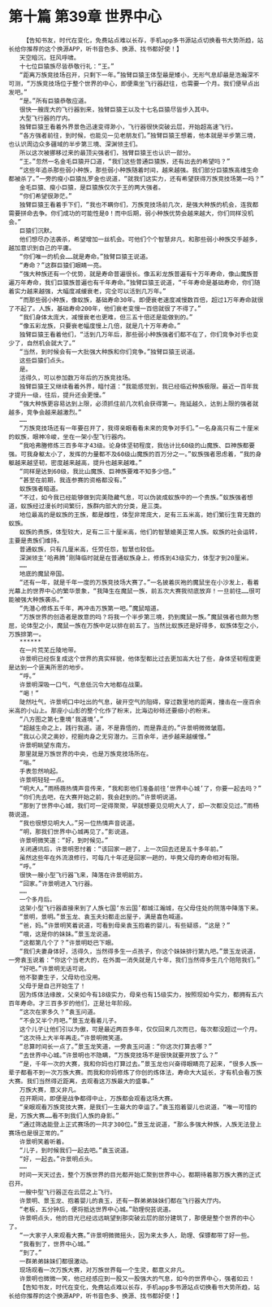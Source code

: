 # 第十篇 第39章 世界中心
        【告知书友，时代在变化，免费站点难以长存，手机app多书源站点切换看书大势所趋，站长给你推荐的这个换源APP，听书音色多、换源、找书都好使！】
       天空暗沉，狂风呼啸。
       十七位巨猿族尽皆恭敬行礼：“王。”
       “距离万族竞技场召开，只剩下一年。”独臂巨猿王体型最是矮小，无形气息却最是浩瀚深不可测，“万族竞技场位于整个世界的中心，即便乘坐飞行器赶往，也需要一个月。我们便早点出发吧。”
       “是。”所有巨猿恭敬应道。
       很快一艘庞大的飞行器到来，独臂巨猿王以及十七名巨猿尽皆步入其中。
       大型飞行器的厅内。
       独臂巨猿王看着外界景色迅速变得渺小，飞行器很快突破云层，开始超高速飞行。
       “各方强者前往，到时候，也能见一见老朋友们。”独臂巨猿王想着，他本就是半步第三境，也认识周边众多疆域的半步第三境、深渊领主们。
       所以这次被挪移过来的最顶尖强者们，独臂巨猿王也认识一部分。
       “王。”忽然一名金毛巨猿开口道，“我们这些普通巨猿族，还有出去的希望吗？”
       “这些年追杀那些弱小种族，那些弱小种族随着时间，越来越强。我们部分巨猿族高维生命都被杀了。”一旁的瘦小巨猿劜罗金也说道，“就我们这实力，还有希望获得万族竞技场第一吗？”
       金毛巨猿、瘦小巨猿，是巨猿族仅次于王的两大强者。
       “你们希望很渺茫。”
       独臂巨猿王看着手下们，“我也不瞒你们，万族竞技场前几次，是强大种族的机会，连我都需要拼命去争。你们成功的可能性是0！而中后期，弱小种族优势会越来越大，你们同样没机会。”
       巨猿们沉默。
       他们想尽办法袭杀，希望增加一丝机会。可他们个个智慧非凡，和那些弱小种族交手越多，越加意识到自己的平庸。
       “你们唯一的机会……就是寿命。”独臂巨猿王说道。
       “寿命？”这群巨猿们眼睛一亮。
       “强大种族还有一个优势，就是寿命普遍很长。像五彩龙族普遍有十万年寿命，像山魔族普遍万年寿命，我们巨猿族普遍也有千年寿命。”独臂巨猿王说道，“千年寿命是基础寿命，你们随着实力越来越强，大幅度减缓衰老，完全可以活到几万年。”
       “而那些弱小种族，像蚁族，基础寿命30年。即便衰老速度减慢数百倍，超过1万年寿命就很了不起了。人族，基础寿命200年，他们衰老变慢一百倍就很了不得了。”
       “我们身体太庞大，减慢衰老也更难，但三五十倍还是能做到的。”
       “像五彩龙族，只要衰老幅度慢上几倍，就是几十万年寿命。”
       独臂巨猿王看着他们，“活到几万年后，那些弱小种族强者们都不在了，你们竞争对手也变少了，自然机会就大了。”
       “当然，到时候会有一大批强大种族和你们竞争。”独臂巨猿王说道。
       这些巨猿们点头。
       是。
       活得久，可以参加数万年后的万族竞技场。
       独臂巨猿王又继续看着外界，暗忖道：“我能感觉到，我已经临近种族极限。最近一百年我才提升一级，往后，提升还会更慢。”
       “强大种族更容易达到上限，必须抓住前几次机会获得第一。拖延越久，达到上限的强者就越多，竞争会越来越激烈。”
       ……
       “万族竞技场还有一年要召开了，我得亲眼看看未来的竞争对手们。”一名身高只有二十厘米的蚁族，眼神冷峻，坐在一架小型飞行器内。
       “我哈弗塍修炼三百多年才43级。论身体坚韧程度，我估计比60级的山魔族、巨神族都要强。可我身躯太小了，发挥的力量都不及60级山魔族的百万分之一。”蚁族强者思虑着，“我的身躯越来越坚韧，密度越来越高，提升也越来越难。”
       “同样是达到60级，我比山魔族、巨神族要难不知多少倍。”
       “甚至在前期，我连参赛的资格都没有。”
       蚁族强者暗道。
       “不过，如今我已经能够做到完美隐藏气息，可以伪装成蚁族中的一个贵族。”蚁族强者想道，蚁族经过漫长时间繁衍，族群内部大的分类，是三类。
       地位最高的是蚁族的王族，都是雌性，体型非常庞大，足有三五米高，她们繁衍生育无数的蚁族。
       蚁族的贵族，体型较大，足有二三十厘米高，他们的智慧媲美正常人族。蚁族的社会运转，主要是贵族们维持。
       普通蚁族，只有几厘米高，任劳任怨，智慧也较低。
       深渊领主‘哈弗腾’刚降临时就是在普通蚁族身上，修炼到43级实力，体型才到20厘米。
       ……
       地底的魔鼠帝国。
       “还有一年，就是千年一度的万族竞技场大赛了。”一名披着灰袍的魔鼠坐在小沙发上，看着光幕上的世界中心的繁华景象，“我降生在魔鼠一族，前五次大赛我彻底放弃！一旦前往……很可能被强大种族袭杀。”
       “先潜心修炼五千年，再冲击万族第一吧。”魔鼠暗道。
       “万族世界的创造者是故意的吗？将我一个半步第三境，扔到魔鼠一族。”魔鼠强者也颇为憋屈，论体型之小，魔鼠一族在万族中足以排在前五了。当然比蚁族还是好得多，蚁族体型之小，万族排第一。
       ******
       在一片荒芜丘陵地带。
       许景明已经恢复成这个世界的真实样貌，他体型都比过去更加高大壮了些，身体坚韧程度更是达到一个匪夷所思的地步。
       “呼。”
       许景明深吸一口气，气息低沉令大地都在战栗。
       “喝！”
       陡然吐气，许景明口中吐出的气息，破开空气的阻碍，穿过数里地的距离，撞击在一座百余米高的小山上。那座小山彭的整个化作了粉末，比海边砂砾还要细小的粉末。
       “八方图之第七重境‘我道境’。”
       “超越生命之上，践行我道。道，不是靠悟的，而是靠走的。”许景明微微皱眉。
       “我以心灵之奥妙，挖掘肉身之无穷潜力。三百余年，进步越来越缓慢。”
       许景明眺望东南方。
       那里就是万族世界的中央，也是万族竞技场所在。
       “嗡。”
       手表忽然响起。
       许景明轻轻一点。
       “明大人。”雨杨薇热情声音传来，“我和影他们准备前往‘世界中心城’了，你要一起去吗？”
       “你们先去吧，在大赛开始之前，我会赶到的。”许景明说道。
       “那到了世界中心城，我们可一定得聚聚，早就想要见见明大人了，却一次都没见过。”雨杨薇说道。
       “我也很想见明大人。”另一位热情声音说道。
       “明，那我们世界中心城再见了。”影说道。
       许景明微笑道：“好，到时候见。”
       关闭通讯后，许景明思忖着：“该回家一趟了，上一次回去还是五十多年前。”
       虽然这些年在外流浪修行，可每几十年还是回家一趟的，毕竟父母的寿命相对有限。
       “呼。”
       很快一艘小型飞行器飞来，降落在许景明前方。
       “回家。”许景明进入飞行器。
       ……
       一个多月后。
       这架小型飞行器直接来到了人族七国‘东云国’都城江瀚城，在父母住处的院落中降落下来。
       “景明，景明。”景玉龙、袁玉夫妇都走出屋子，满是喜色喊道。
       “爸，妈。”许景明笑着说道，可看到母亲袁玉抱着的婴儿，有些疑惑，“这是？”
       “哦，这是你的妹妹。”景玉龙说道。
       “这都第几个了？”许景明眨巴下眼。
       “我们夫妻身体好，活得久，当然得多生一点孩子，你这个妹妹排行第九吧。”景玉龙说道，一旁袁玉说着：“你这个当老大的，在外面一消失就是几十年，我们当然得多生几个陪陪我们。”
       “好吧。”许景明无话可说。
       他不娶妻生子，父母劝也没用。
       父母于是自己开始生了！
       因为炼体法缘故，父亲如今有18级实力，母亲也有15级实力，按照现如今实力，都拥有五六百年寿命。才三百多岁的他们，正是壮年阶段。
       “这次在家多久？”袁玉问道。
       “不会又半个月吧。”景玉龙看着儿子。
       这个儿子让他们引以为傲，可是最近两百多年，仅仅回来几次而已，每次都没超过一个月。
       “这次待上大半年再走。”许景明微笑道。
       “总算时间长一点了。”景玉龙笑道，一旁袁玉问道：“你这次打算去哪？”
       “去世界中心城。”许景明也不隐瞒，“万族竞技场不是很快就要开放了么？”
       “是，千年一次的大赛，我和你妈也打算过去。”景玉龙也兴奋得眼睛亮了起来，“很多人族一辈子都看不到一次万族大赛。而我和你妈修炼了你创的炼体法，寿命大大延长，才有机会看万族大赛。我们当然得近距离，去观看这万族最大的盛事。”
       万族大赛，意义非凡。
       召开期间，即便是战争都得中止，万族都会观看这场大赛。
       “亲眼观看万族竞技大赛，是我们一生最大的幸运了。”袁玉抱着婴儿也说道，“唯一可惜的是，万族大赛……看不到我们人族的身影。”
       “通过筛选能登上正式赛场的一共才300位。”景玉龙说道，“那么多强大种族，人族无法登上赛场也是很正常的。”
       许景明笑着听着。
       “儿子，到时候我们一起去吧。”袁玉说道。
       “好，一起去。”许景明点头。
       ……
       时间一天天过去，整个万族世界的目光都开始汇聚到世界中心，都期待着那万族大赛的正式召开。
       一艘中型飞行器正在云层之上飞行。
       许景明、景玉龙、抱着婴儿的袁玉，还有一群弟弟妹妹们都在飞行器大厅内。
       “老板，五分钟后，便将抵达世界中心城。”助理倪芸说道。
       许景明点头，他的目光已经远远眺望到那突破云层的部分建筑了，那便是整个世界的中心了。
       “一大家子人来观看大赛。”许景明微微摇头，因为来太多人，助理、保镖都带了好一些。
       “我看到了，世界中心城。”
       “到了。”
       一群弟弟妹妹们都很激动。
       现场观看一次万族大赛，对万族世界每一个生灵，都意义非凡。
       许景明也微微一笑，他已经感应到一股又一股强大的气息，如今的世界中心，强者如云！
       【告知书友，时代在变化，免费站点难以长存，手机app多书源站点切换看书大势所趋，站长给你推荐的这个换源APP，听书音色多、换源、找书都好使！】